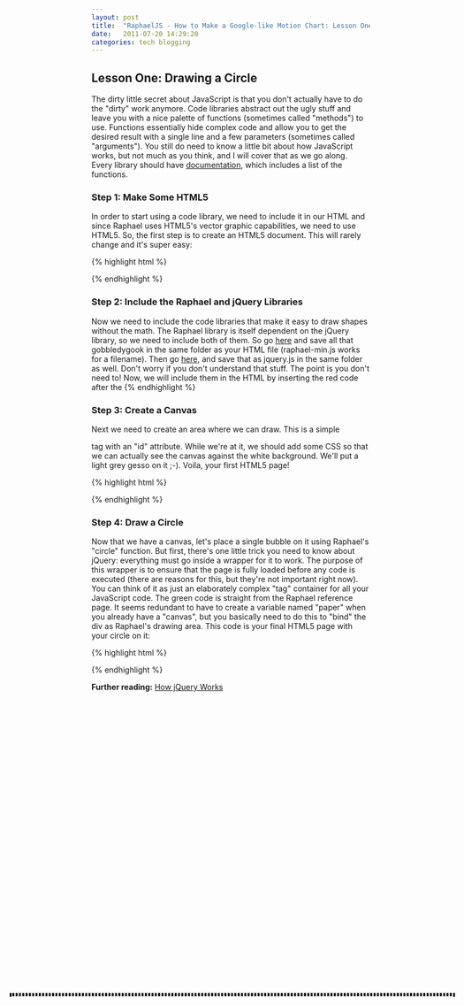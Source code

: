 ```yaml
---
layout: post
title:  "RaphaelJS - How to Make a Google-like Motion Chart: Lesson One"
date:   2011-07-20 14:29:20
categories: tech blogging
---
```


## Lesson One:  Drawing a Circle

The dirty little secret about JavaScript is that you don't actually have to do the "dirty" work anymore.  Code libraries abstract out the ugly stuff and leave you with a nice palette of functions (sometimes called "methods") to use.  Functions essentially hide complex code and allow you to get the desired result with a single line and a few parameters (sometimes called "arguments").  You still do need to know a little bit about how JavaScript works, but not much as you think, and I will cover that as we go along.  Every library should have [documentation](http://raphaeljs.com/reference.html), which includes a list of the functions.

### Step 1: Make Some HTML5

In order to start using a code library, we need to include it in our HTML and since Raphael uses HTML5's vector graphic capabilities, we need to use HTML5.  So, the first step is to create an HTML5 document.  This will rarely change and it's super easy:

{% highlight html %}
<!DOCTYPE html>
<html lang="en">
<head>
<meta charset="utf-8">
<title>Bubble Chart</title>
{% endhighlight %}

### Step 2: Include the Raphael and jQuery Libraries

Now we need to include the code libraries that make it easy to draw shapes without the math.  The Raphael library is itself dependent on the jQuery library, so we need to include both of them.  So go [here](https://raw.github.com/DmitryBaranovskiy/raphael/master/raphael-min.js) and save all that gobbledygook in the same folder as your HTML file (raphael-min.js works for a filename).  Then go [here](http://raphaeljs.com/jquery.js), and save that as jquery.js in the same folder as well.  Don't worry if you don't understand that stuff.  The point is you don't need to!  Now, we will include them in the HTML by inserting the red code after the <title> tag like so:

{% highlight html %}
<!DOCTYPE html>
<html lang="en">
<head>
<meta charset="utf-8">
<title>Bubble Chart</title>
<script src="raphael-min.js"></script>
<script src="jquery.js"></script>
{% endhighlight %}

### Step 3: Create a Canvas

Next we need to create an area where we can draw.  This is a simple <div> tag with an "id" attribute.  While we're at it, we should add some CSS so that we can actually see the canvas against the white background.  We'll put a light grey gesso on it ;-).  Voila, your first HTML5 page!

{% highlight html %}
<!DOCTYPE html>
<html lang="en">
<head>
<meta charset="utf-8">
<title>Bubble Chart</title>
<script src="raphael-min.js"></script>
<script src="jquery.js"></script>
<style type="text/css" media="screen">
    #canvas {
	      background-color:#ccc;
        color: #333;
	      border:#000 dotted;
        left: 50%;
        margin: -150px 0 0 -400px;
        position: absolute;
        top: 50%;
        width: 300px;
        width: 800px;
    }
</style>
</head>
<body>
<div id="canvas"></div>
</body>
</html>
{% endhighlight %}

### Step 4: Draw a Circle

Now that we have a canvas, let's place a single bubble on it using Raphael's "circle" function.  But first, there's one little trick you need to know about jQuery: everything must go inside a<script>$(function () { code here... }</script> wrapper for it to work.  The purpose of this wrapper is to ensure that the page is fully loaded before any code is executed (there are reasons for this, but they're not important right now).  You can think of it as just an elaborately complex "tag" container for all your JavaScript code.  The green code is straight from the Raphael reference page.  It seems redundant to have to create a variable named "paper" when you already have a "canvas", but you basically need to do this to "bind" the div as Raphael's drawing area.  This code is your final HTML5 page with your circle on it:

{% highlight html %}
<!DOCTYPE html>
<html lang="en">
<head>
  <meta charset="utf-8">
  <title>Bubble Chart</title>
  <script src="raphael-min.js"></script>
  <script src="jquery.js"></script>
  <script>

  $(function () {

      // Creates canvas 420 × 300 and positioned via the #canvas stylesheet rules
  	  var paper = Raphael("canvas", 420, 300);

  	   // Creates circle at x = 50, y = 40, with radius 10 using the "circle" function
      var bubble = paper.circle(50, 40, 10);

  	   // Sets the fill attribute of the circle to red (#f00)using the "attr" (attribute) function
       bubble.attr("fill", "#f00");

       // Sets the stroke attribute of the circle to white
       bubble.attr("stroke", "#fff");
  });

  </script>
  <style type="text/css" media="screen">

      #canvas {
  	      background-color:#ccc;
          color: #333;
  	      border:#000 dotted;
          left: 50%;
          margin: -150px 0 0 -400px;
          position: absolute;
          top: 50%;
          width: 300px;
          width: 800px;
      }
  </style>
</head>
<body>
<div id="canvas"></div>
</body>
</html>
{% endhighlight %}

**Further reading:** [How jQuery Works](http://docs.jquery.com/Tutorials:How_jQuery_Works#jQuery:_The_Basics)
